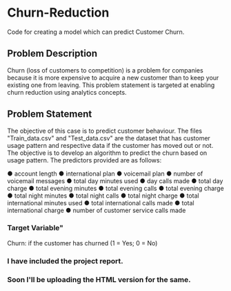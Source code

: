 # Churn-Reduction
Code for creating a model which can predict Customer Churn.

## Problem Description
Churn (loss of customers to competition) is a problem for companies because it is more expensive to acquire a new customer than to keep your existing one from leaving. This problem statement is targeted at enabling churn reduction using analytics concepts.

## Problem Statement
The objective of this case is to predict customer behaviour. The files "Train_data.csv" and "Test_data.csv" are the dataset that has customer usage pattern and respective data if the customer has moved out or not. The objective is to develop an algorithm to predict the churn based on usage pattern. The predictors provided are as follows:

● account length
● international plan
● voicemail plan
● number of voicemail messages
● total day minutes used
● day calls made
● total day charge
● total evening minutes
● total evening calls
● total evening charge
● total night minutes
● total night calls
● total night charge
● total international minutes used
● total international calls made
● total international charge
● number of customer service calls made

### Target Variable"
Churn: if the customer has churned (1 = Yes; 0 = No)

### I have included the project report. 
### Soon I'll be uploading the HTML version for the same.
